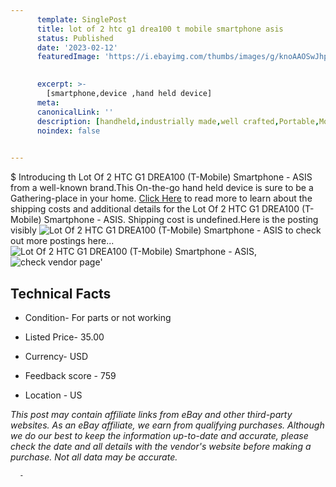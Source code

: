 ```yaml
---
      template: SinglePost
      title: lot of 2 htc g1 drea100 t mobile smartphone asis
      status: Published
      date: '2023-02-12'
      featuredImage: 'https://i.ebayimg.com/thumbs/images/g/knoAAOSwJhpjcCHt/s-l225.jpg'
       

      excerpt: >-
        [smartphone,device ,hand held device]
      meta:
      canonicalLink: ''
      description: [handheld,industrially made,well crafted,Portable,Mobile,Compact,Convenient,Lightweight,Maneuverable,Man-portable,Miniature,Carriable,Hand-held,Light,Holdable,Transportable,Mobile device,Pocket-sized,On-the-go,Wireless,Cordless,Compact size,Convenient size, smartphone,device ,hand held device]
      noindex: false
      

---
```

$
      Introducing th Lot Of 2 HTC G1 DREA100 (T-Mobile) Smartphone - ASIS from a well-known brand.This On-the-go hand held device is sure to be a Gathering-place in your home. [Click Here](https://www.ebay.com/itm/334626102695?hash=item4de9451da7%3Ag%3AknoAAOSwJhpjcCHt&mkevt=1&mkcid=1&mkrid=711-53200-19255-0&campid=%253CePNCampaignId%253E&customid=%253CreferenceId%253E&toolid=10049) to read more to learn about the shipping costs and additional details for the Lot Of 2 HTC G1 DREA100 (T-Mobile) Smartphone - ASIS. Shipping cost is undefined.Here is the posting visibly ![Lot Of 2 HTC G1 DREA100 (T-Mobile) Smartphone - ASIS](https://i.ebayimg.com/thumbs/images/g/knoAAOSwJhpjcCHt/s-l225.jpg) to check out more postings here... ![Lot Of 2 HTC G1 DREA100 (T-Mobile) Smartphone - ASIS](https://i.ebayimg.com/images/g/knoAAOSwJhpjcCHt/s-l1600.jpg), ![check vendor page](https://origin-galleryplus.ebayimg.com/ws/web/334626102695_2_0_1/225x225.jpg,https://origin-galleryplus.ebayimg.com/ws/web/334626102695_3_0_1/225x225.jpg,https://origin-galleryplus.ebayimg.com/ws/web/334626102695_4_0_1/225x225.jpg,https://origin-galleryplus.ebayimg.com/ws/web/334626102695_5_0_1/225x225.jpg,https://origin-galleryplus.ebayimg.com/ws/web/334626102695_6_0_1/225x225.jpg,https://origin-galleryplus.ebayimg.com/ws/web/334626102695_7_0_1/225x225.jpg,https://origin-galleryplus.ebayimg.com/ws/web/334626102695_8_0_1/225x225.jpg,https://origin-galleryplus.ebayimg.com/ws/web/334626102695_9_0_1/225x225.jpg)'

      

 ## Technical Facts 



     
      

 - Condition- For parts or not working 


      

 - Listed Price- 35.00 


      

 - Currency- USD 


      

 - Feedback score - 759 


      

 - Location - US 


      
      

 *_This post may contain affiliate links from eBay and other third-party websites. As an eBay affiliate, we earn from qualifying purchases. Although we do our best to keep the information up-to-date and accurate, please check the date and all details with the vendor's website before making a purchase. Not all data may be accurate._*




      -

